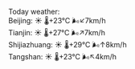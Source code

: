 Today weather:  
Beijing: ☀️   🌡️+23°C 🌬️↙7km/h  
Tianjin: ☀️   🌡️+27°C 🌬️↗7km/h  
Shijiazhuang: ☀️   🌡️+29°C 🌬️↑8km/h  
Tangshan: ☀️   🌡️+23°C 🌬️↖4km/h  

